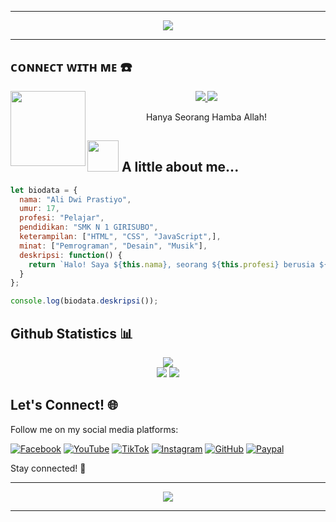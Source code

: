 <hr/>
<p align="center">
  <img src="https://readme-typing-svg.herokuapp.com?font=Koulen&size=35&color=light&width=380&height=50&lines=Welcome+To+My+Github;Nice+To+Meet+You+...&center=true">
</p>
<hr/>

## ᴄᴏɴɴᴇᴄᴛ ᴡɪᴛʜ ᴍᴇ ☎️
<img src="https://github.com/LuciverXploit/LuciverXploit/blob/main/ade7ba57bd941b801c79128ffc54cd60.jpg" width="120" height="120" align="left">
<center>
<p align="center">
  <a href="https://wa.me/6282328703961">
    <img src="https://img.shields.io/badge/WhatsApp-25D366?style=for-the-badge&logo=whatsapp&logoColor=white" />
  </a>
  <a href="https://t.me/alidwi_praz">
    <img src="https://img.shields.io/badge/Telegram-0088cc?style=for-the-badge&logo=telegram&logoColor=white" />
  </a>
</p>
<p>Hanya Seorang Hamba Allah!</p>
</center>



## <img src="https://media.giphy.com/media/VgCDAzcKvsR6OM0uWg/giphy.gif" width="50"> A little about me...

```javascript
let biodata = {
  nama: "Ali Dwi Prastiyo",
  umur: 17,
  profesi: "Pelajar",
  pendidikan: "SMK N 1 GIRISUBO",
  keterampilan: ["HTML", "CSS", "JavaScript",],
  minat: ["Pemrograman", "Desain", "Musik"],
  deskripsi: function() {
    return `Halo! Saya ${this.nama}, seorang ${this.profesi} berusia ${this.umur} tahun. Saya sekarang bersekolah di ${this.pendidikan} dan memiliki keterampilan dalam ${this.keterampilan.join(", ")}. Selain itu, saya juga tertarik dalam ${this.minat.join(", ")}.`;
  }
};

console.log(biodata.deskripsi());
```


## Github Statistics 📊

<p align="center">
  <img src="https://github-readme-stats.vercel.app/api?username=mas-al757&show_icons=true&theme=chartreuse-dark&locale=id"> <br>
  <img  src="https://github-readme-streak-stats.herokuapp.com/?user=mas-al757&theme=chartreuse-dark"/>
  <img src="https://github-readme-stats.vercel.app/api/top-langs/?username=mas-al757&layout=compact&theme=chartreuse-dark&langs_count=12" />
</p>



## Let's Connect! 🌐
Follow me on my social media platforms:

[![Facebook](https://img.shields.io/badge/Facebook-1877F2?style=flat&logo=facebook&logoColor=white)](https://www.facebook.com/profile.php?id=100078167889786) 
[![YouTube](https://img.shields.io/badge/YouTube-FF0000?style=flat&logo=youtube&logoColor=white)](https://youtube.com/@dwipraz) 
[![TikTok](https://img.shields.io/badge/TikTok-000000?style=flat&logo=tiktok&logoColor=white)](https://tiktok.com/@dw1_pras)
[![Instagram](https://img.shields.io/badge/Instagram-E4405F?style=flat&logo=instagram&logoColor=white)](https://instagram.com/dwi_____02) 
[![GitHub](https://img.shields.io/badge/GitHub-181717?style=flat&logo=github&logoColor=white)](https://github.com/yourusername) 
[![Paypal](https://ionicabizau.github.io/badges/paypal.svg)](https://www.paypal.me/alidwip01)  

Stay connected! 🚀


<hr/>
<p align="center">
    <img src="https://readme-typing-svg.herokuapp.com?font=Koulen&size=25&color=light&width=380&height=45&lines=Terima+Kasih+Telah+Datang;Ke+Githubku;Jangan+Lupa+Follow+Guys+...&center=true" />
</p>
<hr/>
